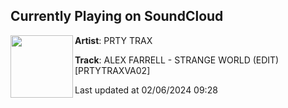 ## Currently Playing on SoundCloud

[<img align="left" width="100" src="https://i1.sndcdn.com/artworks-krzgGlGvwhOy2lXQ-IhyDaw-t500x500.jpg">](https://soundcloud.com/user-779214024/alex-farell-strange-world?in=saxurn/sets/tmp3/)

**Artist**: PRTY TRAX 

**Track**: ALEX FARRELL - STRANGE WORLD (EDIT) [PRTYTRAXVA02]

Last updated at 02/06/2024 09:28
